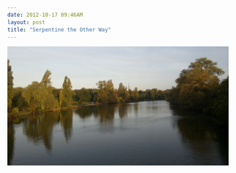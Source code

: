 ```yaml
---
date: 2012-10-17 09:46AM
layout: post
title: "Serpentine the Other Way"
---
```


<a href='/assets/img/photostream/2012-10-17_08.06.52.jpg' target='_blank'><img src='/assets/img/photostream/2012-10-17_08.06.52.jpg'/></a>
